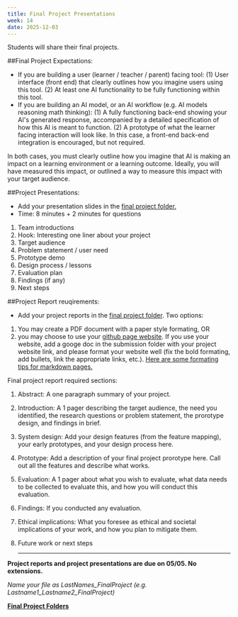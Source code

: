 ```yaml
---
title: Final Project Presentations
week: 14
date: 2025-12-03
---
```


Students will share their final projects. 


##Final Project Expectations: 

- If you are building a user (learner / teacher / parent) facing tool: (1) User interface (front end) that clearly outlines how you imagine users using this tool. (2) At least one AI functionality to be fully functioning within this tool. 
- If you are building an AI model, or an AI workflow (e.g. AI models reasoning math thinking): (1) A fully functioning back-end showing your AI's generated response, accompanied by a detailed specification of how this AI is meant to function. (2) A prototype of what the learner facing interaction will look like. In this case, a front-end back-end integration is encouraged, but not required. 

In both cases, you must clearly outline how you imagine that AI is making an impact on a learning environment or a learning outcome. Ideally, you will have measured this impact, or outlined a way to measure this impact with your target audience.

##Project Presentations: 
- Add your presentation slides in the [final project folder.](https://drive.google.com/drive/folders/1llLehwlK_Mw5dDJzCWizntVzKHbco2eu?usp=drive_link)
- Time: 8 minutes + 2 minutes for questions 
1. Team introductions 
1. Hook: Interesting one liner about your project 
1. Target audience
1. Problem statement / user need 
1. Prototype demo 
1. Design process / lessons 
1. Evaluation plan 
1. Findings (if any)
1. Next steps 

##Project Report reuqirements: 
- Add your project reports in the [final project folder](https://drive.google.com/drive/folders/1llLehwlK_Mw5dDJzCWizntVzKHbco2eu?usp=drive_link). Two options: 

1. You may create a PDF document with a paper style formating, OR 
1. you may choose to use your [github page website](https://xdai-nyu.github.io/projects/). If you use your website, add a googe doc in the submission folder with your project website link, and please format your website well (fix the bold formating, add bullets, link the appropriate links, etc.). [Here are some formating tips for markdown pages.](https://www.markdownguide.org/basic-syntax/) 

Final project report required sections: 

1. Abstract: A one paragraph summary of your project. 
1. Introduction: A 1 pager describing the target audience, the need you identified, the research questions or problem statement, the prorotype design, and findings in brief. 
1. System design: Add your design features (from the feature mapping), your early prototypes, and your design process here. 
1. Prototype: Add a description of your final project prorotype here. Call out all the features and describe what works. 
1. Evaluation: A 1 pager about what you wish to evaluate, what data needs to be collected to evaluate this, and how you will conduct this evaluation. 
1. Findings: If you conducted any evaluation. 
1. Ethical implications: What you foresee as ethical and societal implications of your work, and how you plan to mitigate them. 
1. Future work or next steps

	---


**Project reports and project presentations are due on 05/05. No extensions.**


*Name your file as LastNames_FinalProject (e.g. Lastname1_Lastname2_FinalProject)*


**[Final Project Folders](https://drive.google.com/drive/folders/1llLehwlK_Mw5dDJzCWizntVzKHbco2eu?usp=drive_link)**

